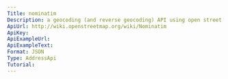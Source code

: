 ```yaml
---
Title: nominatim
Description: a geocoding (and reverse geocoding) API using open street map data.
ApiUrl: http://wiki.openstreetmap.org/wiki/Nominatim
ApiKey:
ApiExampleUrl:
ApiExampleText:
Format: JSON
Type: AddressApi
Tutorial:
---
```

